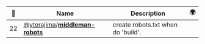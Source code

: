 |:star2: | Name | Description | 🌍|
|---|---|---|---|
|22|[@yterajima](https://github.com/yterajima)/[**middleman-robots**](https://github.com/yterajima/middleman-robots)|create robots.txt when do 'build'.||

